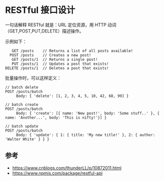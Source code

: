 # RESTful 接口设计

一句话解释 RESTful 就是：URL 定位资源，用 HTTP 动词（GET,POST,PUT,DELETE）描述操作。

示例如下：

```
   GET /posts    // Returns a list of all posts available!
  POST /posts    // Creates a new post!
   GET /posts/1  // Returns a single post!
   PUT /posts/1  // Updates a post that exists!
DELETE /posts/1  // Deletes a post that exists!
```

批量操作时，可以这样定义：

```
// batch delete
POST /posts/batch
     Body: { 'delete': [1, 2, 3, 4, 5, 10, 42, 68, 99] }

// batch create
POST /posts/batch
     Body: { 'create': [{ name: 'New post!', body: 'Some stuff..' }, { name: 'Another...', body: 'This is nifty!'}] }

// batch update
POST /posts/batch
     Body: { 'update': { 1: { title: 'My new title!' }, 2: { author: 'Walter White' } } }
```

## 参考

- https://www.cnblogs.com/thunderLL/p/10872011.html
- https://www.npmjs.com/package/restful-api
